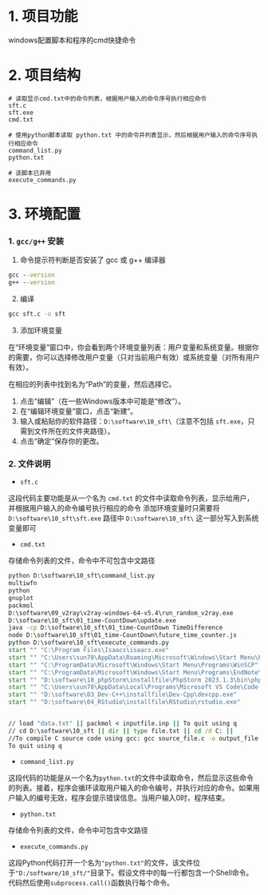 # 1. 项目功能

windows配置脚本和程序的cmd快捷命令


# 2. 项目结构

```
# 读取显示cmd.txt中的命令列表，根据用户输入的命令序号执行相应命令
sft.c
sft.exe
cmd.txt

# 使用python脚本读取 python.txt 中的命令并列表显示，然后根据用户输入的命令序号执行相应命令
command_list.py
python.txt

# 该脚本已弃用
execute_commands.py
```


# 3. 环境配置


### 1. `gcc/g++` 安装

1. 命令提示符判断是否安装了 gcc 或 g++ 编译器

```cmd
gcc --version
g++ --version
```

2. 编译

```cmd
gcc sft.c -o sft
```

3. 添加环境变量

在“环境变量”窗口中，你会看到两个环境变量列表：用户变量和系统变量。根据你的需要，你可以选择修改用户变量（只对当前用户有效）或系统变量（对所有用户有效）。

在相应的列表中找到名为“Path”的变量，然后选择它。

1. 点击“编辑”（在一些Windows版本中可能是“修改”）。
2. 在“编辑环境变量”窗口，点击“新建”。
3. 输入或粘贴你的软件路径：`D:\software\10_sft\`（注意不包括 `sft.exe`，只需到文件所在的文件夹路径）。
4. 点击“确定”保存你的更改。




### 2. 文件说明

- `sft.c`

这段代码主要功能是从一个名为 `cmd.txt` 的文件中读取命令列表，显示给用户，并根据用户输入的命令编号执行相应的命令 
添加环境变量时只需要将 `‪D:\software\10_sft\sft.exe` 路径中 `‪D:\software\10_sft\` 这一部分写入到系统变量即可


- `cmd.txt`

存储命令列表的文件，命令中不可包含中文路径

```cmd
python D:\software\10_sft\command_list.py
multiwfn
python
gnuplot
packmol
D:\software\09_v2ray\v2ray-windows-64-v5.4\run_random_v2ray.exe
D:\software\10_sft\01_time-CountDown\update.exe
java -cp D:\software\10_sft\01_time-CountDown TimeDifference
node D:\software\10_sft\01_time-CountDown\future_time_counter.js
python D:\software\10_sft\execute_commands.py
start "" "C:\Program Files\Isaacs\isaacs.exe"
start "" "C:\Users\sun78\AppData\Roaming\Microsoft\Windows\Start Menu\Programs\Anaconda3 (64-bit)\Spyder (anaconda3)"
start "" "C:\ProgramData\Microsoft\Windows\Start Menu\Programs\WinSCP"
start "" "C:\ProgramData\Microsoft\Windows\Start Menu\Programs\EndNote\EndNote"
start "" "D:\software\18_phpStorm\installfile\PhpStorm 2023.1.3\bin\phpstorm64.exe"
start "" "C:\Users\sun78\AppData\Local\Programs\Microsoft VS Code\Code.exe"
start "" "D:\software\03_Dev-C++\installfile\Dev-Cpp\devcpp.exe"
start "" "D:\software\04_RStudio\installfile\RStudio\rstudio.exe"


// load "data.txt" || packmol < inputfile.inp || To quit using q
// cd D:\software\10_sft || dir || type file.txt || cd /d C: ||
//To compile C source code using gcc: gcc source_file.c -o output_file
To quit using q
```


- `command_list.py`

这段代码的功能是从一个名为`python.txt`的文件中读取命令，然后显示这些命令的列表。接着，程序会循环读取用户输入的命令编号，并执行对应的命令。如果用户输入的编号无效，程序会提示错误信息。当用户输入0时，程序结束。


- `python.txt`

存储命令列表的文件，命令中可包含中文路径


- `execute_commands.py`

这段Python代码打开一个名为`"python.txt"`的文件，该文件位于`"D:/software/10_sft/"`目录下。假设文件中的每一行都包含一个Shell命令。代码然后使用`subprocess.call()`函数执行每个命令。












